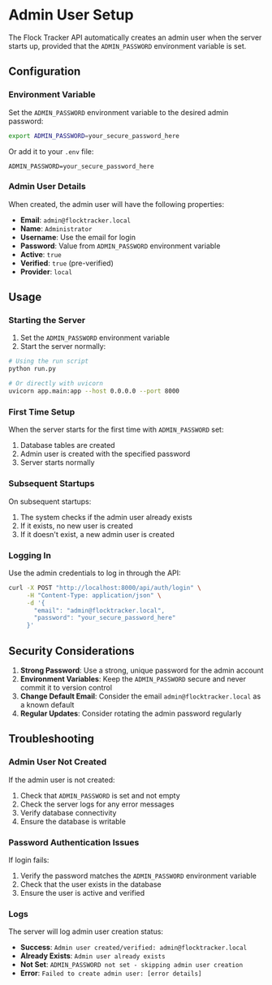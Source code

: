 # Admin User Setup

The Flock Tracker API automatically creates an admin user when the server starts up, provided that the `ADMIN_PASSWORD` environment variable is set.

## Configuration

### Environment Variable

Set the `ADMIN_PASSWORD` environment variable to the desired admin password:

```bash
export ADMIN_PASSWORD=your_secure_password_here
```

Or add it to your `.env` file:

```
ADMIN_PASSWORD=your_secure_password_here
```

### Admin User Details

When created, the admin user will have the following properties:

- **Email**: `admin@flocktracker.local`
- **Name**: `Administrator`
- **Username**: Use the email for login
- **Password**: Value from `ADMIN_PASSWORD` environment variable
- **Active**: `true`
- **Verified**: `true` (pre-verified)
- **Provider**: `local`

## Usage

### Starting the Server

1. Set the `ADMIN_PASSWORD` environment variable
2. Start the server normally:

```bash
# Using the run script
python run.py

# Or directly with uvicorn
uvicorn app.main:app --host 0.0.0.0 --port 8000
```

### First Time Setup

When the server starts for the first time with `ADMIN_PASSWORD` set:

1. Database tables are created
2. Admin user is created with the specified password
3. Server starts normally

### Subsequent Startups

On subsequent startups:

1. The system checks if the admin user already exists
2. If it exists, no new user is created
3. If it doesn't exist, a new admin user is created

### Logging In

Use the admin credentials to log in through the API:

```bash
curl -X POST "http://localhost:8000/api/auth/login" \
     -H "Content-Type: application/json" \
     -d '{
       "email": "admin@flocktracker.local",
       "password": "your_secure_password_here"
     }'
```

## Security Considerations

1. **Strong Password**: Use a strong, unique password for the admin account
2. **Environment Variables**: Keep the `ADMIN_PASSWORD` secure and never commit it to version control
3. **Change Default Email**: Consider the email `admin@flocktracker.local` as a known default
4. **Regular Updates**: Consider rotating the admin password regularly

## Troubleshooting

### Admin User Not Created

If the admin user is not created:

1. Check that `ADMIN_PASSWORD` is set and not empty
2. Check the server logs for any error messages
3. Verify database connectivity
4. Ensure the database is writable

### Password Authentication Issues

If login fails:

1. Verify the password matches the `ADMIN_PASSWORD` environment variable
2. Check that the user exists in the database
3. Ensure the user is active and verified

### Logs

The server will log admin user creation status:

- **Success**: `Admin user created/verified: admin@flocktracker.local`
- **Already Exists**: `Admin user already exists`
- **Not Set**: `ADMIN_PASSWORD not set - skipping admin user creation`
- **Error**: `Failed to create admin user: [error details]`